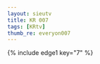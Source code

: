```yaml
--- 
layout: sieutv
title: KR 007
tags: [KRtv]
thumb_re: everyon007
---
```

{% include edge1 key="7" %} 
